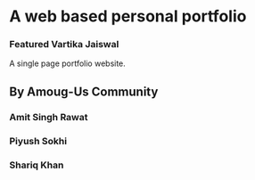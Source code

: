 # A web based personal portfolio

### Featured Vartika Jaiswal

A single page portfolio website.

## By Amoug-Us Community
### Amit Singh Rawat
### Piyush Sokhi
### Shariq Khan
